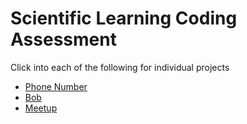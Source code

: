 # Scientific Learning Coding Assessment

Click into each of the following for individual projects

 - [Phone Number](https://github.com/jesseiancary/sci-learn/tree/master/phone-number)
 - [Bob](https://github.com/jesseiancary/sci-learn/tree/master/bob)
 - [Meetup](https://github.com/jesseiancary/sci-learn/tree/master/meetup)